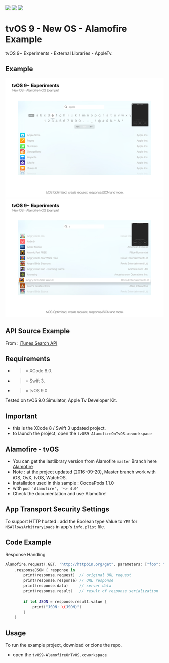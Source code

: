 ![](https://img.shields.io/badge/build-pass-brightgreen.svg?style=flat-square)
![](https://img.shields.io/badge/platform-tvOS9+-ff69b4.svg?style=flat-square)
![](https://img.shields.io/badge/Require-XCode%208-lightgrey.svg?style=flat-square)


# tvOS 9 - New OS - Alamofire Example
tvOS 9~ Experiments - External Libraries - AppleTv.

## Example

![](https://raw.githubusercontent.com/Sweefties/tvOS9-AlamofireOnTvOS/master/source/tvOS9_Simulator2x_AlamofiretvOS_1.jpg)
![](https://raw.githubusercontent.com/Sweefties/tvOS9-AlamofireOnTvOS/master/source/tvOS9_Simulator2x_AlamofiretvOS_2.jpg)

## API Source Example
From : [iTunes Search API](https://www.apple.com/itunes/affiliates/resources/documentation/itunes-store-web-service-search-api.html)


## Requirements

- >= XCode 8.0.
- >= Swift 3.
- >= tvOS 9.0

Tested on tvOS 9.0 Simulator, Apple Tv Developer Kit.

## Important

- this is the XCode 8 / Swift 3 updated project.
- to launch the project, open the `tvOS9-AlamofireOnTvOS.xcworkspace`

## Alamofire - tvOS

- You can get the lastlibrary version from Alamofire `master` Branch here [Alamofire](https://github.com/Alamofire/Alamofire/)
- Note : at the project updated (2016-09-20), Master branch work with iOS, OsX, tvOS, WatchOS.
- Installation used in this sample : CocoaPods 1.1.0
- with `pod 'Alamofire', '~> 4.0'`
- Check the documentation and use Alamofire!


## App Transport Security Settings

To support HTTP hosted : add the Boolean type Value to `YES` for `NSAllowsArbitraryLoads` in app's `info.plist` file.


## Code Example

Response Handling

```swift
Alamofire.request(.GET, "http://httpbin.org/get", parameters: ["foo": "bar"])
    .responseJSON { response in
        print(response.request)  // original URL request
        print(response.response) // URL response
        print(response.data)     // server data
        print(response.result)   // result of response serialization

        if let JSON = response.result.value {
            print("JSON: \(JSON)")
        }
    }
```



## Usage

To run the example project, download or clone the repo.
- open the `tvOS9-AlamofireOnTvOS.xcworkspace`
